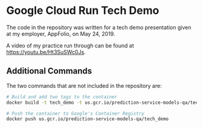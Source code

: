 # Google Cloud Run Tech Demo

The code in the repository was written for a tech demo presentation given at my employer, AppFolio,
on May 24, 2019.

A video of my practice run through can be found at https://youtu.be/Ht3SuSWc0Js.


## Additional Commands


The two commands that are not included in the repository are:


```sh
# Build and add two tags to the container
docker build -t tech_demo -t us.gcr.io/prediction-service-models-qa/tech_demo .
````

```sh
# Push the container to Google's Container Registry
docker push us.gcr.io/prediction-service-models-qa/tech_demo
```
